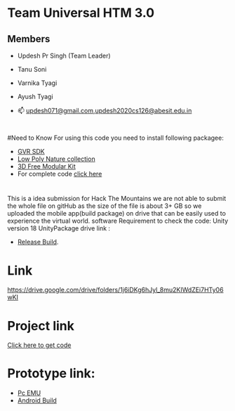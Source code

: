 # Team Universal HTM 3.0
## Members
- Updesh Pr Singh (Team Leader)
- Tanu Soni
- Varnika Tyagi
- Ayush Tyagi

- 📫 updesh071@gmail.com,updesh2020cs126@abesit.edu.in
#
#
#Need to Know
For using this code you need to install following packagee:
- [GVR SDK](https://github.com/googlevr/gvr-unity-sdk/releases)
- [Low Poly Nature collection](https://assetstore.unity.com/packages/3d/environments/landscapes/low-poly-simple-nature-pack-162153)
- [3D Free Modular Kit](https://assetstore.unity.com/packages/3d/environments/3d-free-modular-kit-85732)
- For complete code [click here](https://drive.google.com/drive/folders/1HHfjVsKoDJRPRjVetzxMUnduNuX-gQ__)
#
This is a idea submission for Hack The Mountains
we are not able to submit the whole file on gitHub as the size of the file is about 3+ GB so we uploaded the mobile app(build package) on drive that can be easily used to experience the virtual world.
software Requirement to check the code: Unity version 18
UnityPackage  drive link :
- [Release Build](https://drive.google.com/file/d/1UfETrQP_l9yWXxfQMpNoqfG-ywia1eF2/view?usp=sharing).
# Link 
https://drive.google.com/drive/folders/1j6iDKg6hJyl_8mu2KIWdZEi7HTy06wKI
# Project link
[Click here to get code](https://drive.google.com/drive/folders/1HHfjVsKoDJRPRjVetzxMUnduNuX-gQ__)

# Prototype link:
- [Pc EMU](https://drive.google.com/file/d/1UfETrQP_l9yWXxfQMpNoqfG-ywia1eF2/view?usp=sharing)
- [Android Build](https://drive.google.com/file/d/1UfETrQP_l9yWXxfQMpNoqfG-ywia1eF2/view?usp=sharing)

